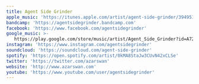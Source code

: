 ```yaml
---
title: Agent Side Grinder
apple_music: 'https://itunes.apple.com/artist/agent-side-grinder/394951673'
bandcamp: 'https://agentsidegrinder.bandcamp.com'
facebook: 'https://www.facebook.com/agentsidegrinder'
google_music: >-
   https://play.google.com/store/music/artist/Agent_Side_Grinder?id=A7234whlah5hm2lxdpaykaejjbq
instagram: 'https://www.instagram.com/agentsidegrinder'
soundcloud: 'https://soundcloud.com/agent-side-grinder'
spotify: 'https://open.spotify.com/artist/0kMA8StaJw3CUvN42xCLSe'
twitter: 'https://twitter.com/azarswan'
website: 'http://www.azarswan.com'
youtube: 'https://www.youtube.com/user/agentsidegrinder'
---
```

